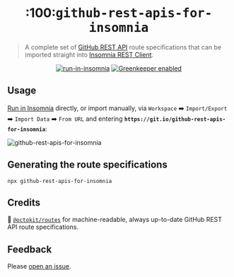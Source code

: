<h1 align="center">:100:<tt>github-rest-apis-for-insomnia</tt></h1>

> A complete set of [GitHub REST API](https://developer.github.com/v3/) route specifications that can be imported straight into [Insomnia REST Client](https://insomnia.rest/).

<p align="center">
  <a href="https://insomnia.rest/run/?label=GitHub%20REST%20API&uri=https%3A%2F%2Fgit.io%2Fgithub-rest-apis-for-insomnia"><img src="https://img.shields.io/badge/insomnia-run--in--insomnia-purple.svg?logo=insomnia&style=flat-square&color=6a57d5" alt="run-in-insomnia" /></a>
  <a href="https://greenkeeper.io/"><img src="https://img.shields.io/badge/greenkeeper-enabled-green.svg?logo=greenkeeper&style=flat-square" alt="Greenkeeper enabled" /></a>
</p>

## Usage

[Run in Insomnia](https://insomnia.rest/run/?label=GitHub%20REST%20API&uri=https%3A%2F%2Fgit.io%2Fgithub-rest-apis-for-insomnia) directly, or import manually, via `Workspace` :arrow_right: `Import/Export` :arrow_right: `Import Data` :arrow_right: `From URL` and entering **`https://git.io/github-rest-apis-for-insomnia`**:

![github-rest-apis-for-insomnia](https://user-images.githubusercontent.com/27806/53533284-ea904a00-3abf-11e9-8b0a-0bfe8358369c.gif)

## Generating the route specifications

```
npx github-rest-apis-for-insomnia
```

## Credits

:bow: [`@octokit/routes`](https://github.com/octokit/routes) for machine-readable, always up-to-date GitHub REST API route specifications.

## Feedback

Please [open an issue](/swinton/github-rest-apis-for-insomnia/issues/new).
